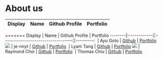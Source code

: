 # About us

Display | Name | Github Profile | Portfolio 
--------|:----:|:--------------:|:---------:
=======
Display |     Name     |           Github Profile            | Portfolio 
--------|:------------:|:-----------------------------------:|:---------:
![]() | Ayu Goto | [Github](https://github.com/sweetFish8) | [Portfolio](docs/team/ayugoto.md)
![](https://via.placeholder.com/100.png?text=Photo) | je-nnyt | [Github](https://github.com/je-nnyt) | [Portfolio](docs/team/jennytan.md)
![]() | Lyam Tang | [Github](https://github.com/Lyam-T) | [Portfolio](docs/team/lyamtang.md)
![](https://via.placeholder.com/100.png?text=Photo) | Raymond Choi | [Github](https://github.com/choiak) | [Portfolio](docs/team/raymondchoi.md)
![]() | Thomas Chiu | [Github](https://github.com/paklongchiu) | [Portfolio](docs/team/thomaschiu.md)
